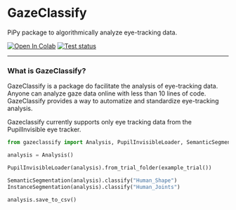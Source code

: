 # GazeClassify
PiPy package to algorithmically analyze eye-tracking data.

[![Open In Colab](https://colab.research.google.com/assets/colab-badge.svg)](https://colab.research.google.com/github/footballdaniel/gazeclassify/blob/main/colab.ipynb)
[![Test status](https://github.com/footballdaniel/gazeclassify/actions/workflows/test.yml/badge.svg)](https://github.com/footballdaniel/gazeclassify/actions/workflows/test.yml)

---

### What is GazeClassify?
GazeClassify is a package do facilitate the analysis of eye-tracking data. Anyone can analyze gaze data online with less than 10 lines of code. GazeClassify provides a way to automatize and standardize eye-tracking analysis.

Gazeclassify currently supports only eye tracking data from the PupilInvisible eye tracker.
```python
from gazeclassify import Analysis, PupilInvisibleLoader, SemanticSegmentation, InstanceSegmentation, example_trial

analysis = Analysis()

PupilInvisibleLoader(analysis).from_trial_folder(example_trial())

SemanticSegmentation(analysis).classify("Human_Shape")
InstanceSegmentation(analysis).classify("Human_Joints")

analysis.save_to_csv()
```